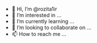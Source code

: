 - 👋 Hi, I’m @rozita1ir
- 👀 I’m interested in ...
- 🌱 I’m currently learning ...
- 💞️ I’m looking to collaborate on ...
- 📫 How to reach me ...

<!---
rozita1ir/rozita1ir is a ✨ special ✨ repository because its `README.md` (this file) appears on your GitHub profile.
You can click the Preview link to take a look at your changes.
--->
